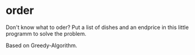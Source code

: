 # order

Don't know what to oder? Put a list of dishes and an endprice in this little programm to solve the problem.

Based on Greedy-Algorithm.